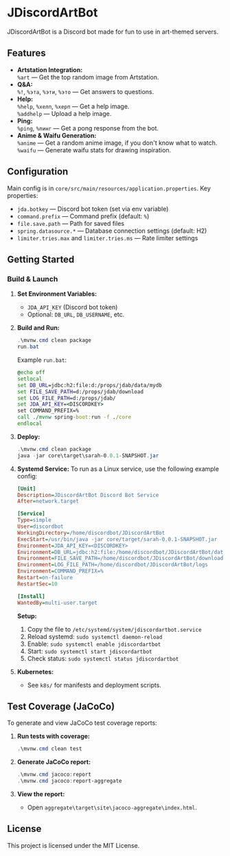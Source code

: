 # JDiscordArtBot

JDiscordArtBot is a Discord bot made for fun to use in art-themed servers.

## Features

- **Artstation Integration:**  
  `%art` — Get the top random image from Artstation.
- **Q&A:**  
  `%!`, `%эта`, `%эти`, `%это` — Get answers to questions.
- **Help:**  
  `%help`, `%хелп`, `%херп` — Get a help image.  
  `%addhelp` — Upload a help image.
- **Ping:**  
  `%ping`, `%пинг` — Get a pong response from the bot.
- **Anime & Waifu Generation:**  
  `%anime` — Get a random anime image, if you don't know what to watch.  
  `%waifu` — Generate waifu stats for drawing inspiration.

## Configuration

Main config is in `core/src/main/resources/application.properties`. Key properties:
- `jda.botkey` — Discord bot token (set via env variable)
- `command.prefix` — Command prefix (default: `%`)
- `file.save.path` — Path for saved files
- `spring.datasource.*` — Database connection settings (default: H2)
- `limiter.tries.max` and `limiter.tries.ms` — Rate limiter settings

## Getting Started

### Build & Launch

1. **Set Environment Variables:**
   - `JDA_API_KEY` (Discord bot token)
   - Optional: `DB_URL`, `DB_USERNAME`, etc.

2. **Build and Run:**
   ```powershell
   .\mvnw.cmd clean package
   run.bat
   ```

   Example `run.bat`:
   ```bat
   @echo off
   setlocal
   set DB_URL=jdbc:h2:file:d:/props/jdab/data/mydb
   set FILE_SAVE_PATH=d:/props/jdab/download
   set LOG_FILE_PATH=d:/props/jdab/
   set JDA_API_KEY=<DISCORDKEY>
   set COMMAND_PREFIX=%
   call ./mvnw spring-boot:run -f ./core
   endlocal
   ```

3. **Deploy:**
   ```powershell
   .\mvnw.cmd clean package
   java -jar core\target\sarah-0.0.1-SNAPSHOT.jar
   ```

4. **Systemd Service:**
   To run as a Linux service, use the following example config:
   ```ini
   [Unit]
   Description=JDiscordArtBot Discord Bot Service
   After=network.target

   [Service]
   Type=simple
   User=discordbot
   WorkingDirectory=/home/discordbot/JDiscordArtBot
   ExecStart=/usr/bin/java -jar core/target/sarah-0.0.1-SNAPSHOT.jar
   Environment=JDA_API_KEY=<DISCORDKEY>
   Environment=DB_URL=jdbc:h2:file:/home/discordbot/JDiscordArtBot/data/mydb
   Environment=FILE_SAVE_PATH=/home/discordbot/JDiscordArtBot/download
   Environment=LOG_FILE_PATH=/home/discordbot/JDiscordArtBot/logs
   Environment=COMMAND_PREFIX=%
   Restart=on-failure
   RestartSec=10

   [Install]
   WantedBy=multi-user.target
   ```
   **Setup:**
   1. Copy the file to `/etc/systemd/system/jdiscordartbot.service`
   2. Reload systemd: `sudo systemctl daemon-reload`
   3. Enable: `sudo systemctl enable jdiscordartbot`
   4. Start: `sudo systemctl start jdiscordartbot`
   5. Check status: `sudo systemctl status jdiscordartbot`

5. **Kubernetes:**
   - See `k8s/` for manifests and deployment scripts.

## Test Coverage (JaCoCo)

To generate and view JaCoCo test coverage reports:

1. **Run tests with coverage:**
   ```powershell
   .\mvnw.cmd clean test
   ```

2. **Generate JaCoCo report:**
   ```powershell
   .\mvnw.cmd jacoco:report
   .\mvnw.cmd jacoco:report-aggregate
   ```

3. **View the report:**
   - Open `aggregate\target\site\jacoco-aggregate\index.html`.

## License

This project is licensed under the MIT License.



